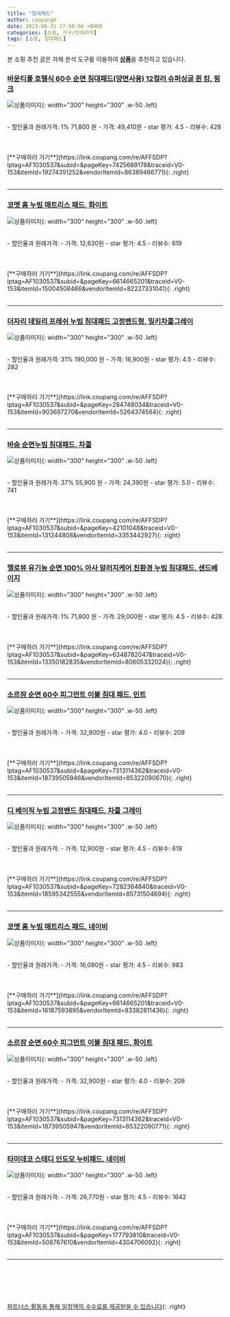 ```yaml
---
title: "침대패드"
author: coupang6
date: 2023-08-31 17:50:56 +0800
categories: [쇼핑, 가구/인테리어]
tags: [쇼핑, 침대패드]
---
```


본 쇼핑 추천 글은 자체 분석 도구를 이용하여 [**상품**](https://link.coupang.com/a/bao1ui)을 추천하고 있습니다.

### [바운티풀 호텔식 60수 순면 침대패드(양면사용) 12컬러 슈퍼싱글 퀸 킹, 핑크](https://link.coupang.com/re/AFFSDP?lptag=AF1030537&subid=&pageKey=7425689178&traceid=V0-153&itemId=19274351252&vendorItemId=86389466771)

![상품이미지](https://thumbnail7.coupangcdn.com/thumbnails/remote/230x230ex/image/vendor_inventory/751e/549b73d23a55ef8b7bc32a45beee383fb2d1cd91d25ac559cd3e4f46e57f.jpg){: width="300" height="300" .w-50 .left}


<br>
- 할인율과 원래가격: 1%  71,800   원
- 가격: 49,410원
- star 평가: 4.5
- 리뷰수: 428
<br>
<br>
<br>
<br>
[**구매하러 가기**](https://link.coupang.com/re/AFFSDP?lptag=AF1030537&subid=&pageKey=7425689178&traceid=V0-153&itemId=19274351252&vendorItemId=86389466771){: .right}
<br>
<br>

---

### [코멧 홈 누빔 매트리스 패드, 화이트](https://link.coupang.com/re/AFFSDP?lptag=AF1030537&subid=&pageKey=6614665201&traceid=V0-153&itemId=15004508466&vendorItemId=82227331041)

![상품이미지](https://thumbnail6.coupangcdn.com/thumbnails/remote/230x230ex/image/retail/images/3400062895585370-cb2f6171-fb38-402f-a8bd-9c9e0fdbc707.jpg){: width="300" height="300" .w-50 .left}


<br>
- 할인율과 원래가격: 
- 가격: 12,630원
- star 평가: 4.5
- 리뷰수: 619
<br>
<br>
<br>
<br>
[**구매하러 가기**](https://link.coupang.com/re/AFFSDP?lptag=AF1030537&subid=&pageKey=6614665201&traceid=V0-153&itemId=15004508466&vendorItemId=82227331041){: .right}
<br>
<br>

---

### [더자리 데일리 프레쉬 누빔 침대패드 고정밴드형, 밀키차콜그레이](https://link.coupang.com/re/AFFSDP?lptag=AF1030537&subid=&pageKey=284748034&traceid=V0-153&itemId=903697270&vendorItemId=5264374564)

![상품이미지](https://thumbnail6.coupangcdn.com/thumbnails/remote/230x230ex/image/retail/images/6756416296260951-4b46b291-db59-49b4-bae8-e3def55290b3.jpg){: width="300" height="300" .w-50 .left}


<br>
- 할인율과 원래가격: 31%  190,000   원
- 가격: 16,900원
- star 평가: 4.5
- 리뷰수: 282
<br>
<br>
<br>
<br>
[**구매하러 가기**](https://link.coupang.com/re/AFFSDP?lptag=AF1030537&subid=&pageKey=284748034&traceid=V0-153&itemId=903697270&vendorItemId=5264374564){: .right}
<br>
<br>

---

### [바숨 순면누빔 침대패드, 차콜](https://link.coupang.com/re/AFFSDP?lptag=AF1030537&subid=&pageKey=42101048&traceid=V0-153&itemId=131244808&vendorItemId=3353442927)

![상품이미지](https://thumbnail10.coupangcdn.com/thumbnails/remote/230x230ex/image/retail/images/4274030132841983-fd6f4bba-b2d6-4c5b-a54a-703054b79177.jpg){: width="300" height="300" .w-50 .left}


<br>
- 할인율과 원래가격: 37%  55,900   원
- 가격: 24,390원
- star 평가: 5.0
- 리뷰수: 741
<br>
<br>
<br>
<br>
[**구매하러 가기**](https://link.coupang.com/re/AFFSDP?lptag=AF1030537&subid=&pageKey=42101048&traceid=V0-153&itemId=131244808&vendorItemId=3353442927){: .right}
<br>
<br>

---

### [멜로뷰 유기농 순면 100% 아사 알러지케어 친환경 누빔 침대패드, 샌드베이지](https://link.coupang.com/re/AFFSDP?lptag=AF1030537&subid=&pageKey=6348782047&traceid=V0-153&itemId=13350182835&vendorItemId=80605332024)

![상품이미지](https://thumbnail7.coupangcdn.com/thumbnails/remote/230x230ex/image/vendor_inventory/f35a/96480762939679d2d9045139a70274d937cb3834001a04fa02969861874b.jpg){: width="300" height="300" .w-50 .left}


<br>
- 할인율과 원래가격: 1%  71,800   원
- 가격: 29,000원
- star 평가: 4.5
- 리뷰수: 428
<br>
<br>
<br>
<br>
[**구매하러 가기**](https://link.coupang.com/re/AFFSDP?lptag=AF1030537&subid=&pageKey=6348782047&traceid=V0-153&itemId=13350182835&vendorItemId=80605332024){: .right}
<br>
<br>

---

### [소르잠 순면 60수 피그먼트 이불 침대 패드, 민트](https://link.coupang.com/re/AFFSDP?lptag=AF1030537&subid=&pageKey=7313114362&traceid=V0-153&itemId=18739505946&vendorItemId=85322090670)

![상품이미지](https://thumbnail9.coupangcdn.com/thumbnails/remote/230x230ex/image/vendor_inventory/c4d8/cdafd62ceaa647c20014251dd9a24915db6c31bec4f1b715ba5164b689c8.jpg){: width="300" height="300" .w-50 .left}


<br>
- 할인율과 원래가격: 
- 가격: 32,900원
- star 평가: 4.0
- 리뷰수: 209
<br>
<br>
<br>
<br>
[**구매하러 가기**](https://link.coupang.com/re/AFFSDP?lptag=AF1030537&subid=&pageKey=7313114362&traceid=V0-153&itemId=18739505946&vendorItemId=85322090670){: .right}
<br>
<br>

---

### [디 베이직 누빔 고정밴드 침대패드, 차콜 그레이](https://link.coupang.com/re/AFFSDP?lptag=AF1030537&subid=&pageKey=7282364840&traceid=V0-153&itemId=18595342555&vendorItemId=85731504694)

![상품이미지](https://thumbnail7.coupangcdn.com/thumbnails/remote/230x230ex/image/retail/images/7365049835089865-3d9a036d-3427-4568-b74a-c218a955f07f.jpg){: width="300" height="300" .w-50 .left}


<br>
- 할인율과 원래가격: 
- 가격: 12,900원
- star 평가: 4.5
- 리뷰수: 619
<br>
<br>
<br>
<br>
[**구매하러 가기**](https://link.coupang.com/re/AFFSDP?lptag=AF1030537&subid=&pageKey=7282364840&traceid=V0-153&itemId=18595342555&vendorItemId=85731504694){: .right}
<br>
<br>

---

### [코멧 홈 누빔 매트리스 패드, 네이비](https://link.coupang.com/re/AFFSDP?lptag=AF1030537&subid=&pageKey=6614665201&traceid=V0-153&itemId=16187593895&vendorItemId=83382811436)

![상품이미지](https://thumbnail7.coupangcdn.com/thumbnails/remote/230x230ex/image/retail/images/4701564613271382-3f37d17d-f32f-4a7b-b649-3ea5c6d496d3.jpg){: width="300" height="300" .w-50 .left}


<br>
- 할인율과 원래가격: 
- 가격: 16,090원
- star 평가: 4.5
- 리뷰수: 983
<br>
<br>
<br>
<br>
[**구매하러 가기**](https://link.coupang.com/re/AFFSDP?lptag=AF1030537&subid=&pageKey=6614665201&traceid=V0-153&itemId=16187593895&vendorItemId=83382811436){: .right}
<br>
<br>

---

### [소르잠 순면 60수 피그먼트 이불 침대 패드, 화이트](https://link.coupang.com/re/AFFSDP?lptag=AF1030537&subid=&pageKey=7313114362&traceid=V0-153&itemId=18739505947&vendorItemId=85322090771)

![상품이미지](https://thumbnail10.coupangcdn.com/thumbnails/remote/230x230ex/image/vendor_inventory/d366/3bbd15a28964f8319eafde2ccc35abdfe219f3243e6704d601c7d72cd159.jpg){: width="300" height="300" .w-50 .left}


<br>
- 할인율과 원래가격: 
- 가격: 32,900원
- star 평가: 4.0
- 리뷰수: 209
<br>
<br>
<br>
<br>
[**구매하러 가기**](https://link.coupang.com/re/AFFSDP?lptag=AF1030537&subid=&pageKey=7313114362&traceid=V0-153&itemId=18739505947&vendorItemId=85322090771){: .right}
<br>
<br>

---

### [타미데코 스테디 인도모 누비패드, 네이비](https://link.coupang.com/re/AFFSDP?lptag=AF1030537&subid=&pageKey=177793810&traceid=V0-153&itemId=508767610&vendorItemId=4304706092)

![상품이미지](https://thumbnail6.coupangcdn.com/thumbnails/remote/230x230ex/image/retail/images/2019/01/18/10/1/06647a53-98a2-4486-8c62-79f48c797eba.jpg){: width="300" height="300" .w-50 .left}


<br>
- 할인율과 원래가격: 
- 가격: 26,770원
- star 평가: 4.5
- 리뷰수: 1642
<br>
<br>
<br>
<br>
[**구매하러 가기**](https://link.coupang.com/re/AFFSDP?lptag=AF1030537&subid=&pageKey=177793810&traceid=V0-153&itemId=508767610&vendorItemId=4304706092){: .right}
<br>
<br>

---
<br><br><br><br><br> [파트너스 활동을 통해 일정액의 수수료를 제공받을 수 있습니다](https://link.coupang.com/a/bao1ui){: .right}